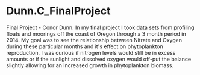 # Dunn.C_FinalProject
Final Project - Conor Dunn. In my final project I took data sets from profiling floats and moorings off the coast of Oregon through a 3 month period in 2014. My goal was to see the relationship between Nitrate and Oxygen during these particular months and it's effect on phytoplankton reproduction. I was curious if nitrogen levels would still be in excess amounts or if the sunlight and dissolved oxygen would off-put the balance slightly allowing for an increased growth in phytoplankton biomass. 
